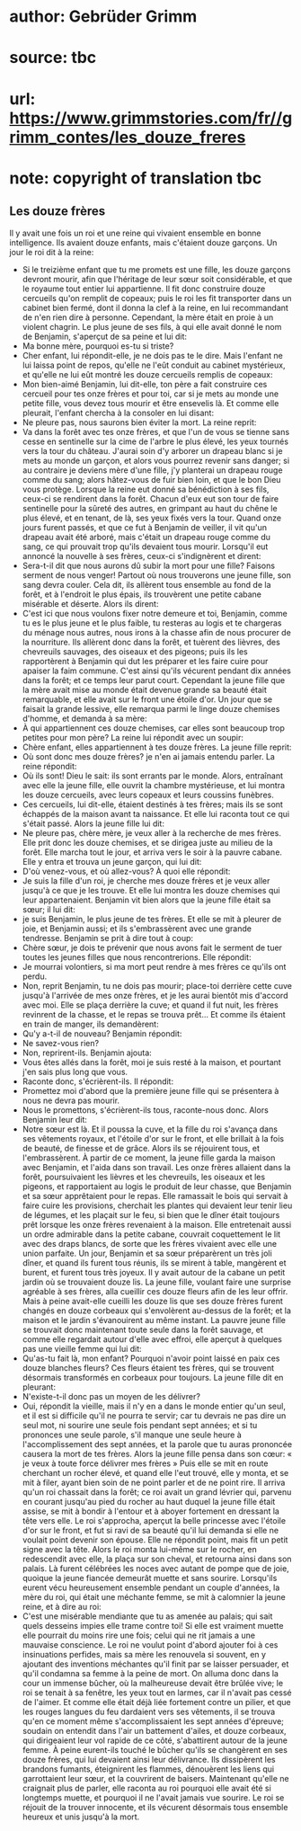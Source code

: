 # author: Gebrüder Grimm
# source: tbc
# url: https://www.grimmstories.com/fr//grimm_contes/les_douze_freres
# note: copyright of translation tbc

## Les douze frères 

Il y avait une fois un roi et une reine qui vivaient ensemble en bonne
intelligence. Ils avaient douze enfants, mais c'étaient douze garçons.
Un jour le roi dit à la reine:
- Si le treizième enfant que tu me promets est une fille, les douze
garçons devront mourir, afin que l'héritage de leur sœur soit
considérable, et que le royaume tout entier lui appartienne.
Il fit donc construire douze cercueils qu'on remplit de copeaux; puis
le roi les fit transporter dans un cabinet bien fermé, dont il donna la
clef à la reine, en lui recommandant de n'en rien dire à personne.
Cependant, la mère était en proie à un violent chagrin. Le plus jeune de
ses fils, à qui elle avait donné le nom de Benjamin, s'aperçut de sa
peine et lui dit:
- Ma bonne mère, pourquoi es-tu si triste?
- Cher enfant, lui répondit-elle, je ne dois pas te le dire.
Mais l'enfant ne lui laissa point de repos, qu'elle ne l'eût conduit
au cabinet mystérieux, et qu'elle ne lui eût montré les douze cercueils
remplis de copeaux:
- Mon bien-aimé Benjamin, lui dit-elle, ton père a fait construire ces
cercueil pour tes onze frères et pour toi, car si je mets au monde une
petite fille, vous devez tous mourir et être ensevelis là.
Et comme elle pleurait, l'enfant chercha à la consoler en lui disant:
- Ne pleure pas, nous saurons bien éviter la mort. La reine reprit:
- Va dans la forêt avec tes onze frères, et que l'un de vous se tienne
sans cesse en sentinelle sur la cime de l'arbre le plus élevé, les yeux
tournés vers la tour du château. J'aurai soin d'y arborer un drapeau
blanc si je mets au monde un garçon, et alors vous pourrez revenir sans
danger; si au contraire je deviens mère d'une fille, j'y planterai un
drapeau rouge comme du sang; alors hâtez-vous de fuir bien loin, et que
le bon Dieu vous protège.
Lorsque la reine eut donné sa bénédiction à ses fils, ceux-ci se
rendirent dans la forêt. Chacun d'eux eut son tour de faire sentinelle
pour la sûreté des autres, en grimpant au haut du chêne le plus élevé,
et en tenant, de là, ses yeux fixés vers la tour. Quand onze jours
furent passés, et que ce fut à Benjamin de veiller, il vit qu'un
drapeau avait été arboré, mais c'était un drapeau rouge comme du sang,
ce qui prouvait trop qu'ils devaient tous mourir. Lorsqu'il eut
annoncé la nouvelle à ses frères, ceux-ci s'indignèrent et dirent:
- Sera-t-il dit que nous aurons dû subir la mort pour une fille? Faisons
serment de nous venger! Partout où nous trouverons une jeune fille, son
sang devra couler. Cela dit, ils allèrent tous ensemble au fond de la
forêt, et à l'endroit le plus épais, ils trouvèrent une petite cabane
misérable et déserte. Alors ils dirent:
- C'est ici que nous voulons fixer notre demeure et toi, Benjamin,
comme tu es le plus jeune et le plus faible, tu resteras au logis et te
chargeras du ménage nous autres, nous irons à la chasse afin de nous
procurer de la nourriture.
Ils allèrent donc dans la forêt, et tuèrent des lièvres, des chevreuils
sauvages, des oiseaux et des pigeons; puis ils les rapportèrent à
Benjamin qui dut les préparer et les faire cuire pour apaiser la faim
commune. C'est ainsi qu'ils vécurent pendant dix années dans la forêt;
et ce temps leur parut court. Cependant la jeune fille que la mère avait
mise au monde était devenue grande sa beauté était remarquable, et elle
avait sur le front une étoile d'or. Un jour que se faisait la grande
lessive, elle remarqua parmi le linge douze chemises d'homme, et
demanda à sa mère:
- À qui appartiennent ces douze chemises, car elles sont beaucoup trop
petites pour mon père?
La reine lui répondit avec un soupir:
- Chère enfant, elles appartiennent à tes douze frères.
La jeune fille reprit:
- Où sont donc mes douze frères? je n'en ai jamais entendu parler.
La reine répondit:
- Où ils sont! Dieu le sait: ils sont errants par le monde.
Alors, entraînant avec elle la jeune fille, elle ouvrit la chambre
mystérieuse, et lui montra les douze cercueils, avec leurs copeaux et
leurs coussins funèbres.
- Ces cercueils, lui dit-elle, étaient destinés à tes frères; mais ils
se sont échappés de la maison avant ta naissance.
Et elle lui raconta tout ce qui s'était passé. Alors la jeune fille lui
dit:
- Ne pleure pas, chère mère, je veux aller à la recherche de mes
frères.
Elle prit donc les douze chemises, et se dirigea juste au milieu de la
forêt. Elle marcha tout le jour, et arriva vers le soir à la pauvre
cabane. Elle y entra et trouva un jeune garçon, qui lui dit:
- D'où venez-vous, et où allez-vous?
À quoi elle répondit:
- Je suis la fille d'un roi, je cherche mes douze frères et je veux
aller jusqu'à ce que je les trouve.
Et elle lui montra les douze chemises qui leur appartenaient. Benjamin
vit bien alors que la jeune fille était sa sœur; il lui dit:
- je suis Benjamin, le plus jeune de tes frères.
Et elle se mit à pleurer de joie, et Benjamin aussi; et ils
s'embrassèrent avec une grande tendresse. Benjamin se prit à dire tout
à coup:
- Chère sœur, je dois te prévenir que nous avons fait le serment de tuer
toutes les jeunes filles que nous rencontrerions.
Elle répondit:
- Je mourrai volontiers, si ma mort peut rendre à mes frères ce qu'ils
ont perdu.
- Non, reprit Benjamin, tu ne dois pas mourir; place-toi derrière cette
cuve jusqu'à l'arrivée de mes onze frères, et je les aurai bientôt mis
d'accord avec moi.
Elle se plaça derrière la cuve; et quand il fut nuit, les frères
revinrent de la chasse, et le repas se trouva prêt... Et comme ils
étaient en train de manger, ils demandèrent:
- Qu'y a-t-il de nouveau?
Benjamin répondit:
- Ne savez-vous rien?
- Non, reprirent-ils.
Benjamin ajouta:
- Vous êtes allés dans la forêt, moi je suis resté à la maison, et
pourtant j'en sais plus long que vous.
- Raconte donc, s'écrièrent-ils.
Il répondit:
- Promettez moi d'abord que la première jeune fille qui se présentera à
nous ne devra pas mourir.
- Nous le promettons, s'écrièrent-ils tous, raconte-nous donc.
Alors Benjamin leur dit:
- Notre sœur est là. Et il poussa la cuve, et la fille du roi s'avança
dans ses vêtements royaux, et l'étoile d'or sur le front, et elle
brillait à la fois de beauté, de finesse et de grâce. Alors ils se
réjouirent tous, et l'embrassèrent.
À partir de ce moment, la jeune fille garda la maison avec Benjamin, et
l'aida dans son travail. Les onze frères allaient dans la forêt,
poursuivaient les lièvres et les chevreuils, les oiseaux et les pigeons,
et rapportaient au logis le produit de leur chasse, que Benjamin et sa
sœur apprêtaient pour le repas. Elle ramassait le bois qui servait à
faire cuire les provisions, cherchait les plantes qui devaient leur
tenir lieu de légumes, et les plaçait sur le feu, si bien que le dîner
était toujours prêt lorsque les onze frères revenaient à la maison. Elle
entretenait aussi un ordre admirable dans la petite cabane, couvrait
coquettement le lit avec des draps blancs, de sorte que les frères
vivaient avec elle une union parfaite.
Un jour, Benjamin et sa sœur préparèrent un très joli dîner, et quand
ils furent tous réunis, ils se mirent à table, mangèrent et burent, et
furent tous très joyeux. Il y avait autour de la cabane un petit jardin
où se trouvaient douze lis. La jeune fille, voulant faire une surprise
agréable à ses frères, alla cueillir ces douze fleurs afin de les leur
offrir. Mais à peine avait-elle cueilli les douze lis que ses douze
frères furent changés en douze corbeaux qui s'envolèrent au-dessus de
la forêt; et la maison et le jardin s'évanouirent au même instant. La
pauvre jeune fille se trouvait donc maintenant toute seule dans la forêt
sauvage, et comme elle regardait autour d'elle avec effroi, elle
aperçut à quelques pas une vieille femme qui lui dit:
- Qu'as-tu fait là, mon enfant? Pourquoi n'avoir point laissé en paix
ces douze blanches fleurs? Ces fleurs étaient tes frères, qui se
trouvent désormais transformés en corbeaux pour toujours.
La jeune fille dit en pleurant:
- N'existe-t-il donc pas un moyen de les délivrer?
- Oui, répondit la vieille, mais il n'y en a dans le monde entier
qu'un seul, et il est si difficile qu'il ne pourra te servir; car tu
devrais ne pas dire un seul mot, ni sourire une seule fois pendant sept
années; et si tu prononces une seule parole, s'il manque une seule
heure à l'accomplissement des sept années, et la parole que tu auras
prononcée causera la mort de tes frères. Alors la jeune fille pensa dans
son cœur:
« je veux à toute force délivrer mes frères » Puis elle se mit en route
cherchant un rocher élevé, et quand elle l'eut trouvé, elle y monta, et
se mit à filer, ayant bien soin de ne point parler et de ne point rire.
Il arriva qu'un roi chassait dans la forêt; ce roi avait un grand
lévrier qui, parvenu en courant jusqu'au pied du rocher au haut duquel
la jeune fille était assise, se mit à bondir à l'entour et à aboyer
fortement en dressant la tête vers elle. Le roi s'approcha, aperçut la
belle princesse avec l'étoile d'or sur le front, et fut si ravi de sa
beauté qu'il lui demanda si elle ne voulait point devenir son épouse.
Elle ne répondit point, mais fit un petit signe avec la tête. Alors le
roi monta lui-même sur le rocher, en redescendit avec elle, la plaça sur
son cheval, et retourna ainsi dans son palais. Là furent célébrées les
noces avec autant de pompe que de joie, quoique la jeune fiancée
demeurât muette et sans sourire. Lorsqu'ils eurent vécu heureusement
ensemble pendant un couple d'années, la mère du roi, qui était une
méchante femme, se mit à calomnier la jeune reine, et à dire au roi:
- C'est une misérable mendiante que tu as amenée au palais; qui sait
quels desseins impies elle trame contre toi! Si elle est vraiment muette
elle pourrait du moins rire une fois; celui qui ne rit jamais a une
mauvaise conscience.
Le roi ne voulut point d'abord ajouter foi à ces insinuations perfides,
mais sa mère les renouvela si souvent, en y ajoutant des inventions
méchantes qu'il finit par se laisser persuader, et qu'il condamna sa
femme à la peine de mort.
On alluma donc dans la cour un immense bûcher, où la malheureuse devait
être brûlée vive; le roi se tenait à sa fenêtre, les yeux tout en
larmes, car il n'avait pas cessé de l'aimer. Et comme elle était déjà
liée fortement contre un pilier, et que les rouges langues du feu
dardaient vers ses vêtements, il se trouva qu'en ce moment même
s'accomplissaient les sept années d'épreuve; soudain on entendit dans
l'air un battement d'ailes, et douze corbeaux, qui dirigeaient leur
vol rapide de ce côté, s'abattirent autour de la jeune femme. À peine
eurent-ils touché le bûcher qu'ils se changèrent en ses douze frères,
qui lui devaient ainsi leur délivrance. Ils dissipèrent les brandons
fumants, éteignirent les flammes, dénouèrent les liens qui garrottaient
leur sœur, et la couvrirent de baisers. Maintenant qu'elle ne craignait
plus de parler, elle raconta au roi pourquoi elle avait été si longtemps
muette, et pourquoi il ne l'avait jamais vue sourire.
Le roi se réjouit de la trouver innocente, et ils vécurent désormais
tous ensemble heureux et unis jusqu'à la mort.
